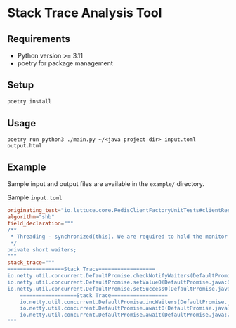 # Stack Trace Analysis Tool

## Requirements
- Python version >= 3.11
- poetry for package management

## Setup
```bash
poetry install
```

## Usage
```
poetry run python3 ./main.py ~/<java project dir> input.toml output.html
```

## Example
Sample input and output files are available in the `example/` directory.

Sample `input.toml`
```toml
originating_test="io.lettuce.core.RedisClientFactoryUnitTests#clientResources"
algorithm="shb"
field_declaration="""
/**
 * Threading - synchronized(this). We are required to hold the monitor to use Java's underlying wait()/notifyAll().
 */
private short waiters;
"""
stack_trace="""
==================Stack Trace==================
io.netty.util.concurrent.DefaultPromise.checkNotifyWaiters(DefaultPromise.java:648))
io.netty.util.concurrent.DefaultPromise.setValue0(DefaultPromise.java:635))
io.netty.util.concurrent.DefaultPromise.setSuccess0(DefaultPromise.java:625))
	==================Stack Trace==================
	io.netty.util.concurrent.DefaultPromise.incWaiters(DefaultPromise.java:658))
	io.netty.util.concurrent.DefaultPromise.await0(DefaultPromise.java:697))
	io.netty.util.concurrent.DefaultPromise.await(DefaultPromise.java:295))
"""
```

